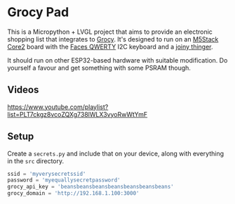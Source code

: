 # Grocy Pad

This is a Micropython + LVGL project that aims to provide an electronic shopping list that integrates to
[Grocy](https://github.com/grocy/grocy). It's designed to run on an [M5Stack Core2](https://www.aliexpress.com/item/1005001664431732.html) board with the [Faces QWERTY](https://www.aliexpress.com/item/4001317282096.html) I2C keyboard and a [joiny thinger](https://www.aliexpress.com/item/4000370323525.html).

It should run on other ESP32-based hardware with suitable modification. Do yourself a favour and get something with some PSRAM though.

## Videos

https://www.youtube.com/playlist?list=PLT7ckgz8vcoZQXg738lWLX3vyoRwWtYmF

## Setup

Create a `secrets.py` and include that on your device, along with everything in the `src` directory.

```python
ssid = 'myverysecretssid'
password = 'myequallysecretpassword'
grocy_api_key = 'beansbeansbeansbeansbeansbeansbeans'
grocy_domain = 'http://192.168.1.100:3000'
```